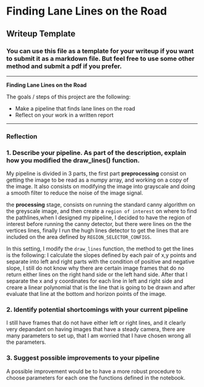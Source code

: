 # **Finding Lane Lines on the Road** 

## Writeup Template

### You can use this file as a template for your writeup if you want to submit it as a markdown file. But feel free to use some other method and submit a pdf if you prefer.

---

**Finding Lane Lines on the Road**

The goals / steps of this project are the following:
* Make a pipeline that finds lane lines on the road
* Reflect on your work in a written report


[//]: # (Image References)

[image1]: ./examples/grayscale.jpg "Grayscale"

---

### Reflection

### 1. Describe your pipeline. As part of the description, explain how you modified the draw_lines() function.

My pipeline is divided in 3 parts, the first part **preprocessing** consist on getting the image to be read as a numpy array, and working on a copy of the image. It also consists on modifying the image into grayscale and doing a smooth filter to reduce the noise of the image signal.

the **processing** stage, consists on running the standard canny algorithm on the greyscale image, and then create a `region of interest` on where to find the pathlines,when I designed my pipeline, I decided to have the region of interest before running the canny detector, but there were lines on the the vertices lines, finally I run the hugh lines detector to get the lines that are included on the area defined by `REGION_SELECTOR_CONFIGS`.

In this setting, I modify the `draw_lines` function, the method to get the lines is the following: I calculate the slopes defined by each pair of x,y points and separate into left and right parts with the condition of positive and negative slope, I still do not know why there are certain image frames that do no return either lines on the right hand side or the left hand side. After that I separate the x and y coordinates for each line in left and right side and creare a linear polynomial that is the line that is going to be drawn and after evaluate that line at the bottom and horizon points of the image.


### 2. Identify potential shortcomings with your current pipeline

I still have frames that do not have either left or right lines, and it clearly very depandant on having images that have a steady camera, there are many parameters to set up, that I am worried that I have chosen wrong all the parameters.

### 3. Suggest possible improvements to your pipeline

A possible improvement would be to have a more robust procedure to choose parameters for each one the functions defined in the notebook.
